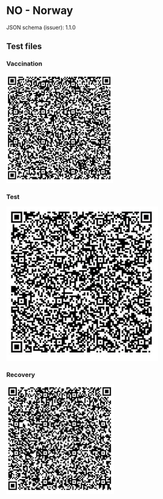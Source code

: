 # NO - Norway

JSON schema (issuer): 1.1.0

## Test files

### Vaccination

![VAC](VAC.png)


### Test

![TEST](TEST.png)


### Recovery

![REC](REC.png)